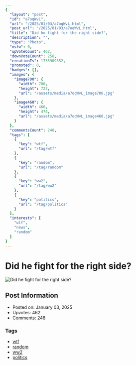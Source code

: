 ```yaml
---
{
  "layout": "post",
  "id": "a7oqWvL",
  "url": "/2025/01/03/a7oqWvL.html",
  "post_url": "/2025/01/03/a7oqWvL.html",
  "title": "Did he fight for the right side?",
  "description": "",
  "type": "Photo",
  "nsfw": 0,
  "upVoteCount": 462,
  "downVoteCount": 258,
  "creationTs": 1735909352,
  "promoted": 0,
  "badges": [],
  "images": {
    "image700": {
      "width": 700,
      "height": 722,
      "url": "/assets/media/a7oqWvL_image700.jpg"
    },
    "image460": {
      "width": 460,
      "height": 474,
      "url": "/assets/media/a7oqWvL_image460.jpg"
    }
  },
  "commentsCount": 248,
  "tags": [
    {
      "key": "wtf",
      "url": "/tag/wtf"
    },
    {
      "key": "random",
      "url": "/tag/random"
    },
    {
      "key": "ww2",
      "url": "/tag/ww2"
    },
    {
      "key": "politics",
      "url": "/tag/politics"
    }
  ],
  "interests": [
    "wtf",
    "news",
    "random"
  ]
}
---
```


# Did he fight for the right side?

![Did he fight for the right side?](/assets/media/a7oqWvL_image700.jpg)

## Post Information

- Posted on: January 03, 2025
- Upvotes: 462
- Comments: 248

### Tags

- [wtf](/tag/wtf)
- [random](/tag/random)
- [ww2](/tag/ww2)
- [politics](/tag/politics)
